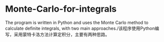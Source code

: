 # Monte-Carlo-for-integrals
The program is written in Python and uses the Monte Carlo method to calculate definite integrals, with two main approaches./该程序使用Python编写，采用蒙特卡洛方法计算定积分，主要有两种思路。
